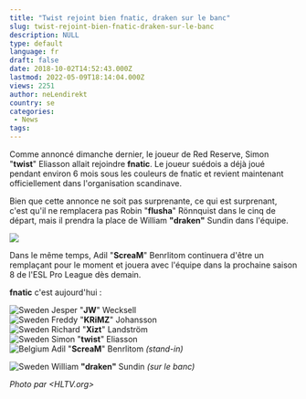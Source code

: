 ```yaml
---
title: "Twist rejoint bien fnatic, draken sur le banc"
slug: twist-rejoint-bien-fnatic-draken-sur-le-banc
description: NULL
type: default
language: fr
draft: false
date: 2018-10-02T14:52:43.000Z
lastmod: 2022-05-09T18:14:04.000Z
views: 2251
author: neLendirekt
country: se
categories:
 - News
tags:
---
```

Comme annoncé dimanche dernier, le joueur de Red Reserve, Simon "**twist**" Eliasson allait rejoindre **fnatic**. Le joueur suédois a déjà joué pendant environ 6 mois sous les couleurs de fnatic et revient maintenant officiellement dans l'organisation scandinave.  
  
Bien que cette annonce ne soit pas surprenante, ce qui est surprenant, c'est qu'il ne remplacera pas Robin "**flusha**" Rönnquist dans le cinq de départ, mais il prendra la place de William **"draken"** Sundin dans l'équipe.

![](https://flickshot-ue.s3.eu-west-2.amazonaws.com/flickshot/article/5bb37ef573296/images/xBfgknTxTrhGCFkvl7Bpcg2Q2nycOTwHA1w2lIwz.jpeg)

Dans le même temps, Adil "**ScreaM**" Benrlitom continuera d'être un remplaçant pour le moment et jouera avec l'équipe dans la prochaine saison 8 de l'ESL Pro League dès demain.

**fnatic** c'est aujourd'hui :

![Sweden](/images/countries/se.svg)⁠ Jesper "**JW**" Wecksell  
![Sweden](/images/countries/se.svg)⁠ Freddy "**KRiMZ**" Johansson  
![Sweden](/images/countries/se.svg)⁠ Richard "**Xizt**" Landström  
![Sweden](/images/countries/se.svg)⁠ Simon "**twist**" Eliasson  
![Belgium](/images/countries/be.svg)⁠ Adil "**ScreaM**" Benrlitom _(stand-in)_

![Sweden](/images/countries/se.svg)⁠ William **"draken"** Sundin _(sur le banc)_

_Photo par <HLTV.org>_

